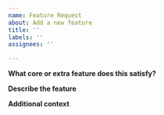 ```yaml
---
name: Feature Request
about: Add a new feature
title: ''
labels: ''
assignees: ''

---
```


**What core or extra feature does this satisfy?**

**Describe the feature**

**Additional context**
